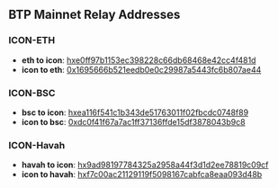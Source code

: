 ## BTP Mainnet Relay Addresses

### ICON-ETH
- **eth to icon**: [hxe0ff97b1153ec398228c66db68468e42cc4f481d](https://tracker.icon.community/address/hxe0ff97b1153ec398228c66db68468e42cc4f481d)
- **icon to eth**: [0x1695666b521eedb0e0c29987a5443fc6b807ae44](https://etherscan.io/address/0x1695666b521eedb0e0c29987a5443fc6b807ae44)

### ICON-BSC

- **bsc to icon**: [hxea116f541c1b343de51763011f02fbcdc0748f89](https://tracker.icon.community/address/hxea116f541c1b343de51763011f02fbcdc0748f89)
- **icon to bsc**: [0xdc0f41f67a7ac1ff37136ffde15df3878043b9c8](https://bscscan.com/address/0xdc0f41f67a7ac1ff37136ffde15df3878043b9c8)

### ICON-Havah

- **havah to icon**: [hx9ad98197784325a2958a44f3d1d2ee78819c09cf](https://tracker.icon.community/address/hx9ad98197784325a2958a44f3d1d2ee78819c09cf)
- **icon to havah**: [hxf7c00ac21129119f5098167cabfca8eaa093d48b](https://scan.havah.io/address/hxf7c00ac21129119f5098167cabfca8eaa093d48b)